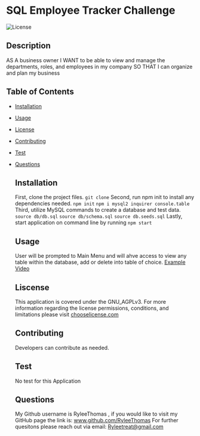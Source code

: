 # SQL Employee Tracker Challenge

  ![License](https://img.shields.io/badge/License-GNU_AGPLv3-blue.svg)

  ## Description 
  AS A business owner
  I WANT to be able to view and manage the departments, roles, and employees in my company
  SO THAT I can organize and plan my business

  ## Table of Contents 
* [Installation](#installation)
* [Usage](#Usage)
* [License](#License)
* [Contributing](#Contributing)
* [Test](#Test)
* [Questions](#Questions)
  
  ## Installation 
  First, clone the project files. 
  `git clone`
  Second, run npm init to install any dependencies needed. 
  `npm init`
  `npm i mysql2 inquirer console.table`
  Third, utilize MySQL commands to create a database and test data.
  `source db/db.sql`
  `source db/schema.sql`
  `source db.seeds.sql`
  Lastly, start application on command line by running
  `npm start`

  ## Usage
  User will be prompted to Main Menu and will ahve access to view any table within the database, add or delete into table of choice. 
  [Example Video](https://drive.google.com/file/d/1_8L0FbHahG92jxGF4UnYoNstYEUE_Xzk/view)

  
  ## Liscense
  This application is covered under the GNU_AGPLv3.
  For more information regarding the license permissions, conditions, and limitations please
  visit [chooselicense.com](https://choosealicense.com/licenses/)
  

  ## Contributing
  Developers can contribute as needed.

  ## Test
  No test for this Application

  ## Questions
  My Github username is RyleeThomas , if you would like to visit my GitHub page the link is: www.github.com/RyleeThomas
  For further quesitons please reach out via email: Ryleetreat@gmail.com

